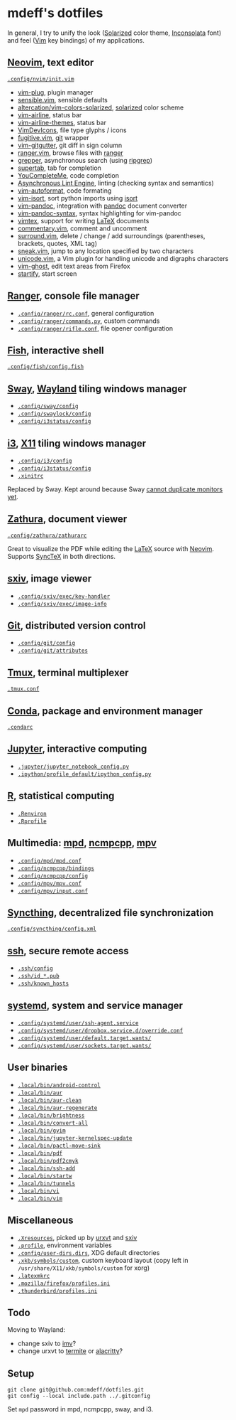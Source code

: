 # mdeff's dotfiles

In general, I try to unify the look ([Solarized] color theme, [Inconsolata] font) and feel ([Vim] key bindings) of my applications.

[solarized]: https://ethanschoonover.com/solarized
[inconsolata]: https://www.levien.com/type/myfonts/inconsolata.html
[vim]: https://www.vim.org

## [Neovim], text editor

[neovim]: https://neovim.io

[`.config/nvim/init.vim`](.config/nvim/init.vim)

* [vim-plug](https://github.com/junegunn/vim-plug), plugin manager
* [sensible.vim](https://github.com/tpope/vim-sensible), sensible defaults
* [altercation/vim-colors-solarized](https://github.com/altercation/vim-colors-solarized), [solarized] color scheme
* [vim-airline](https://github.com/vim-airline/vim-airline), status bar
* [vim-airline-themes](https://github.com/vim-airline/vim-airline-themes), status bar
* [VimDevIcons](https://github.com/ryanoasis/vim-devicons), file type glyphs / icons
* [fugitive.vim](https://github.com/tpope/vim-fugitive), [git] wrapper
* [vim-gitgutter](https://github.com/airblade/vim-gitgutter), git diff in sign column
* [ranger.vim](https://github.com/rafaqz/ranger.vim), browse files with [ranger]
* [grepper](https://github.com/mhinz/vim-grepper), asynchronous search (using [ripgrep](https://github.com/BurntSushi/ripgrep))
* [supertab](https://github.com/ervandew/supertab), tab for completion
* [YouCompleteMe](https://github.com/ycm-core/YouCompleteMe), code completion
* [Asynchronous Lint Engine](https://github.com/dense-analysis/ale), linting (checking syntax and semantics)
* [vim-autoformat](https://github.com/Chiel92/vim-autoformat), code formating
* [vim-isort](https://github.com/fisadev/vim-isort), sort python imports using [isort](https://github.com/timothycrosley/isort)
* [vim-pandoc](https://github.com/vim-pandoc/vim-pandoc), integration with [pandoc](http://johnmacfarlane.net/pandoc) document converter
* [vim-pandoc-syntax](https://github.com/vim-pandoc/vim-pandoc-syntax), syntax highlighting for vim-pandoc
* [vimtex](https://github.com/lervag/vimtex), support for writing [LaTeX] documents
* [commentary.vim](https://github.com/tpope/vim-commentary), comment and uncomment
* [surround.vim](https://github.com/tpope/vim-surround), delete / change / add surroundings (parentheses, brackets, quotes, XML tag)
* [sneak.vim](https://github.com/justinmk/vim-sneak), jump to any location specified by two characters
* [unicode.vim](https://github.com/chrisbra/unicode.vim), a Vim plugin for handling unicode and digraphs characters
* [vim-ghost](https://github.com/raghur/vim-ghost), edit text areas from Firefox
* [startify](https://github.com/mhinz/vim-startify), start screen

## [Ranger], console file manager

[ranger]: https://ranger.github.io

* [`.config/ranger/rc.conf`](.config/ranger/rc.conf), general configuration
* [`.config/ranger/commands.py`](.config/ranger/commands.py), custom commands
* [`.config/ranger/rifle.conf`](.config/ranger/rifle.conf), file opener configuration

## [Fish], interactive shell

[fish]: https://fishshell.com

[`.config/fish/config.fish`](.config/fish/config.fish)

## [Sway], [Wayland] tiling windows manager

[sway]: https://swaywm.org
[wayland]: https://wayland.freedesktop.org

* [`.config/sway/config`](.config/sway/config)
* [`.config/swaylock/config`](.config/swaylock/config)
* [`.config/i3status/config`](.config/i3status/config)

## [i3], [X11] tiling windows manager

[i3]: https://i3wm.org
[X11]: https://www.x.org

* [`.config/i3/config`](.config/i3/config)
* [`.config/i3status/config`](.config/i3status/config)
* [`.xinitrc`](.xinitrc)

Replaced by Sway.
Kept around because Sway [cannot duplicate monitors yet](https://github.com/swaywm/sway/issues/1666).

## [Zathura], document viewer

[zathura]: https://pwmt.org/projects/zathura
[latex]: https://www.latex-project.org
[synctex]: https://github.com/jlaurens/synctex

[`.config/zathura/zathurarc`](.config/zathura/zathurarc)

Great to visualize the PDF while editing the [LaTeX] source with [Neovim].
Supports [SyncTeX] in both directions.

## [sxiv], image viewer

[sxiv]: https://github.com/muennich/sxiv

* [`.config/sxiv/exec/key-handler`](.config/sxiv/exec/key-handler)
* [`.config/sxiv/exec/image-info`](.config/sxiv/exec/image-info)

## [Git], distributed version control

[git]: https://git-scm.com

* [`.config/git/config`](.config/git/config)
* [`.config/git/attributes`](.config/git/attributes)

## [Tmux], terminal multiplexer

[tmux]: https://github.com/tmux/tmux

[`.tmux.conf`](.tmux.conf)

## [Conda], package and environment manager

[conda]: https://conda.io

[`.condarc`](.condarc)

## [Jupyter], interactive computing

[jupyter]: https://jupyter.org

* [`.jupyter/jupyter_notebook_config.py`](.jupyter/jupyter_notebook_config.py)
* [`.ipython/profile_default/ipython_config.py`](.ipython/profile_default/ipython_config.py)

## [R], statistical computing

[R]: https://www.r-project.org

* [`.Renviron`](.Renviron)
* [`.Rprofile`](.Rprofile)

## Multimedia: [mpd], [ncmpcpp], [mpv]

[mpd]: https://www.musicpd.org
[ncmpcpp]: https://rybczak.net/ncmpcpp
[mpv]: https://mpv.io

* [`.config/mpd/mpd.conf`](.config/mpd/mpd.conf)
* [`.config/ncmpcpp/bindings`](.config/ncmpcpp/bindings)
* [`.config/ncmpcpp/config`](.config/ncmpcpp/config)
* [`.config/mpv/mpv.conf`](.config/mpv/mpv.conf)
* [`.config/mpv/input.conf`](.config/mpv/input.conf)

## [Syncthing], decentralized file synchronization

[syncthing]: https://syncthing.net

[`.config/syncthing/config.xml`](.config/syncthing/config.xml)

## [ssh], secure remote access

[ssh]: https://www.openssh.com

* [`.ssh/config`](.ssh/config)
* [`.ssh/id_*.pub`](.ssh/)
* [`.ssh/known_hosts`](.ssh/known_hosts)

## [systemd], system and service manager

[systemd]: https://freedesktop.org/wiki/Software/systemd

* [`.config/systemd/user/ssh-agent.service`](.config/systemd/user/ssh-agent.service)
* [`.config/systemd/user/dropbox.service.d/override.conf`](.config/systemd/user/dropbox.service.d/override.conf)
* [`.config/systemd/user/default.target.wants/`](.config/systemd/user/default.target.wants/)
* [`.config/systemd/user/sockets.target.wants/`](.config/systemd/user/sockets.target.wants/)

## User binaries

* [`.local/bin/android-control`](.local/bin/android-control)
* [`.local/bin/aur`](.local/bin/aur)
* [`.local/bin/aur-clean`](.local/bin/aur-clean)
* [`.local/bin/aur-regenerate`](.local/bin/aur-regenerate)
* [`.local/bin/brightness`](.local/bin/brightness)
* [`.local/bin/convert-all`](.local/bin/convert-all)
* [`.local/bin/gvim`](.local/bin/gvim)
* [`.local/bin/jupyter-kernelspec-update`](.local/bin/jupyter-kernelspec-update)
* [`.local/bin/pactl-move-sink`](.local/bin/pactl-move-sink)
* [`.local/bin/pdf`](.local/bin/pdf)
* [`.local/bin/pdf2cmyk`](.local/bin/pdf2cmyk)
* [`.local/bin/ssh-add`](.local/bin/ssh-add)
* [`.local/bin/startw`](.local/bin/startw)
* [`.local/bin/tunnels`](.local/bin/tunnels)
* [`.local/bin/vi`](.local/bin/vi)
* [`.local/bin/vim`](.local/bin/vim)

## Miscellaneous

[urxvt]: http://software.schmorp.de/pkg/rxvt-unicode.html

* [`.Xresources`](.Xresources), picked up by [urxvt] and [sxiv]
* [`.profile`](.profile), environment variables
* [`.config/user-dirs.dirs`](.config/user-dirs.dirs), XDG default directories
* [`.xkb/symbols/custom`](.xkb/symbols/custom), custom keyboard layout
  (copy left in `/usr/share/X11/xkb/symbols/custom` for xorg)
* [`.latexmkrc`](.latexmkrc)
* [`.mozilla/firefox/profiles.ini`](.mozilla/firefox/profiles.ini)
* [`.thunderbird/profiles.ini`](.mozilla/firefox/profiles.ini)

## Todo

Moving to Wayland:
* change sxiv to [imv]?
* change urxvt to [termite] or [alacritty]?

[imv]: https://github.com/eXeC64/imv
[termite]: https://github.com/thestinger/termite
[alacritty]: https://github.com/jwilm/alacritty

## Setup

```
git clone git@github.com:mdeff/dotfiles.git
git config --local include.path ../.gitconfig
```

Set `mpd` password in mpd, ncmpcpp, sway, and i3.
